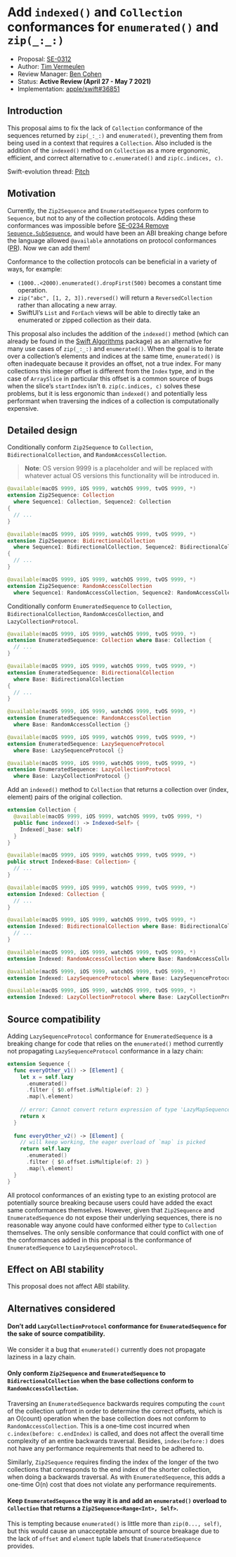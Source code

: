 # Add `indexed()` and `Collection` conformances for `enumerated()` and `zip(_:_:)`

* Proposal: [SE-0312](0312-indexed-and-enumerated-zip-collections.md)
* Author: [Tim Vermeulen](https://github.com/timvermeulen)
* Review Manager: [Ben Cohen](https://github.com/airspeedswift)
* Status: **Active Review (April 27 - May 7 2021)**
* Implementation: [apple/swift#36851](https://github.com/apple/swift/pull/36851)

## Introduction
This proposal aims to fix the lack of `Collection` conformance of the sequences returned by `zip(_:_:)` and `enumerated()`, preventing them from being used in a context that requires a `Collection`. Also included is the addition of the `indexed()` method on `Collection` as a more ergonomic, efficient, and correct alternative to `c.enumerated()` and `zip(c.indices, c)`.

Swift-evolution thread: [Pitch](https://forums.swift.org/t/pitch-add-indexed-and-collection-conformances-for-enumerated-and-zip/47288)

## Motivation
Currently, the `Zip2Sequence` and `EnumeratedSequence` types conform to `Sequence`, but not to any of the collection protocols. Adding these conformances was impossible before [SE-0234 Remove `Sequence.SubSequence`](https://github.com/apple/swift-evolution/blob/main/proposals/0234-remove-sequence-subsequence.md), and would have been an ABI breaking change before the language allowed `@available` annotations on protocol conformances ([PR](https://github.com/apple/swift/pull/34651)). Now we can add them!

Conformance to the collection protocols can be beneficial in a variety of ways, for example:
* `(1000..<2000).enumerated().dropFirst(500)` becomes a constant time operation.
* `zip("abc", [1, 2, 3]).reversed()` will return a `ReversedCollection` rather than allocating a new array.
* SwiftUI’s `List` and `ForEach` views will be able to directly take an enumerated or zipped collection as their data.

This proposal also includes the addition of the `indexed()` method (which can already be found in the [Swift Algorithms](https://github.com/apple/swift-algorithms) package) as an alternative for many use cases of `zip(_:_:)` and `enumerated()`. When the goal is to iterate over a collection’s elements and indices at the same time, `enumerated()` is often inadequate because it provides an offset, not a true index. For many collections this integer offset is different from the `Index` type, and in the case of `ArraySlice` in particular this offset is a common source of bugs when the slice’s `startIndex` isn’t `0`. `zip(c.indices, c)` solves these problems, but it is less ergonomic than `indexed()` and potentially less performant when traversing the indices of a collection is computationally expensive.

## Detailed design
Conditionally conform `Zip2Sequence` to `Collection`, `BidirectionalCollection`, and `RandomAccessCollection`.

> **Note**: OS version 9999 is a placeholder and will be replaced with whatever actual OS versions this functionality will be introduced in.

```swift
@available(macOS 9999, iOS 9999, watchOS 9999, tvOS 9999, *)
extension Zip2Sequence: Collection
  where Sequence1: Collection, Sequence2: Collection
{
  // ...
}

@available(macOS 9999, iOS 9999, watchOS 9999, tvOS 9999, *)
extension Zip2Sequence: BidirectionalCollection
  where Sequence1: BidirectionalCollection, Sequence2: BidirectionalCollection
{
  // ...
}

@available(macOS 9999, iOS 9999, watchOS 9999, tvOS 9999, *)
extension Zip2Sequence: RandomAccessCollection
  where Sequence1: RandomAccessCollection, Sequence2: RandomAccessCollection {}
```

Conditionally conform `EnumeratedSequence` to `Collection`, `BidirectionalCollection`, `RandomAccesCollection`, and `LazyCollectionProtocol`.

```swift
@available(macOS 9999, iOS 9999, watchOS 9999, tvOS 9999, *)
extension EnumeratedSequence: Collection where Base: Collection {
  // ...
}

@available(macOS 9999, iOS 9999, watchOS 9999, tvOS 9999, *)
extension EnumeratedSequence: BidirectionalCollection
  where Base: BidirectionalCollection
{
  // ...
}

@available(macOS 9999, iOS 9999, watchOS 9999, tvOS 9999, *)
extension EnumeratedSequence: RandomAccessCollection
  where Base: RandomAccessCollection {}

@available(macOS 9999, iOS 9999, watchOS 9999, tvOS 9999, *)
extension EnumeratedSequence: LazySequenceProtocol
  where Base: LazySequenceProtocol {}

@available(macOS 9999, iOS 9999, watchOS 9999, tvOS 9999, *)
extension EnumeratedSequence: LazyCollectionProtocol
  where Base: LazyCollectionProtocol {}
```

Add an `indexed()` method to `Collection` that returns a collection over (index, element) pairs of the original collection.

```swift
extension Collection {
  @available(macOS 9999, iOS 9999, watchOS 9999, tvOS 9999, *)
  public func indexed() -> Indexed<Self> {
    Indexed(_base: self)
  }
}

@available(macOS 9999, iOS 9999, watchOS 9999, tvOS 9999, *)
public struct Indexed<Base: Collection> {
  // ...
}

@available(macOS 9999, iOS 9999, watchOS 9999, tvOS 9999, *)
extension Indexed: Collection {
  // ...
}

@available(macOS 9999, iOS 9999, watchOS 9999, tvOS 9999, *)
extension Indexed: BidirectionalCollection where Base: BidirectionalCollection {
  // ...
}

@available(macOS 9999, iOS 9999, watchOS 9999, tvOS 9999, *)
extension Indexed: RandomAccessCollection where Base: RandomAccessCollection {}

@available(macOS 9999, iOS 9999, watchOS 9999, tvOS 9999, *)
extension Indexed: LazySequenceProtocol where Base: LazySequenceProtocol {}

@available(macOS 9999, iOS 9999, watchOS 9999, tvOS 9999, *)
extension Indexed: LazyCollectionProtocol where Base: LazyCollectionProtocol {}
```

## Source compatibility
Adding `LazySequenceProtocol` conformance for `EnumeratedSequence` is a breaking change for code that relies on the `enumerated()` method currently not propagating `LazySequenceProtocol` conformance in a lazy chain:

```swift
extension Sequence {
  func everyOther_v1() -> [Element] {
    let x = self.lazy
      .enumerated()
      .filter { $0.offset.isMultiple(of: 2) }
      .map(\.element)
    
    // error: Cannot convert return expression of type 'LazyMapSequence<...>' to return type '[Self.Element]'
    return x
  }
  
  func everyOther_v2() -> [Element] {
    // will keep working, the eager overload of `map` is picked
    return self.lazy
      .enumerated()
      .filter { $0.offset.isMultiple(of: 2) }
      .map(\.element)
  }
}
```

All protocol conformances of an existing type to an existing protocol are potentially source breaking because users could have added the exact same conformances themselves. However, given that `Zip2Sequence` and `EnumeratedSequence` do not expose their underlying sequences, there is no reasonable way anyone could have conformed either type to `Collection` themselves. The only sensible conformance that could conflict with one of the conformances added in this proposal is the conformance of `EnumeratedSequence` to `LazySequenceProtocol`.

## Effect on ABI stability
This proposal does not affect ABI stability.

## Alternatives considered
#### Don’t add `LazyCollectionProtocol` conformance for `EnumeratedSequence` for the sake of source compatibility.
We consider it a bug that `enumerated()` currently does not propagate laziness in a lazy chain.

#### Only conform `Zip2Sequence` and `EnumeratedSequence` to `BidirectionalCollection` when the base collections conform to `RandomAccessCollection`.
Traversing an `EnumeratedSequence` backwards requires computing the `count` of the collection upfront in order to determine the correct offsets, which is an O(count) operation when the base collection does not conform to `RandomAccessCollection`. This is a one-time cost incurred when `c.index(before: c.endIndex)` is called, and does not affect the overall time complexity of an entire backwards traversal. Besides, `index(before:)` does not have any performance requirements that need to be adhered to.

Similarly, `Zip2Sequence` requires finding the index of the longer of the two collections that corresponds to the end index of the shorter collection, when doing a backwards traversal. As with `EnumeratedSequence`, this adds a one-time O(n) cost that does not violate any performance requirements.

#### Keep `EnumeratedSequence` the way it is and add an `enumerated()` overload to `Collection` that returns a `Zip2Sequence<Range<Int>, Self>`.
This is tempting because `enumerated()` is little more than `zip(0..., self)`, but this would cause an unacceptable amount of source breakage due to the lack of `offset` and `element` tuple labels that `EnumeratedSequence` provides.

